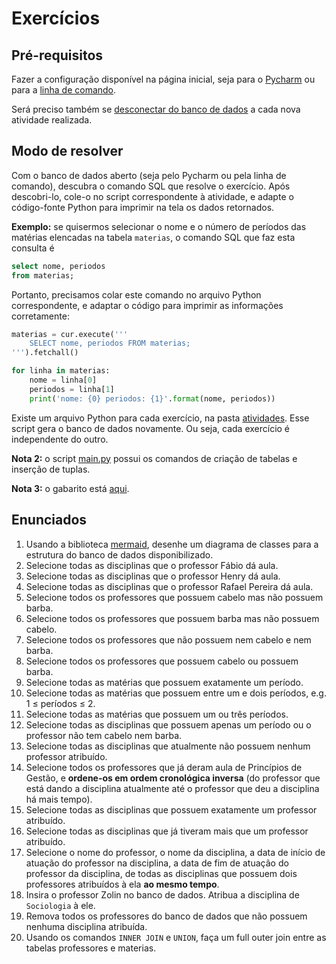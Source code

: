 # Exercícios

## Pré-requisitos

Fazer a configuração disponível na página inicial, seja para o [Pycharm](../README.md#configurando-no-Pycharm) ou
para a [linha de comando](../README.md#configurando-pela-linha-de-comando).

Será preciso também se [desconectar do banco de dados](../README.md#deletando-o-banco-de-dados) a cada nova atividade 
realizada.

## Modo de resolver

Com o banco de dados aberto (seja pelo Pycharm ou pela linha de comando), descubra o comando SQL que resolve o exercício.
Após descobri-lo, cole-o no script correspondente à atividade, e adapte o código-fonte Python para imprimir na tela os
dados retornados.

**Exemplo:** se quisermos selecionar o nome e o número de períodos das matérias elencadas na tabela `materias`, o 
comando SQL que faz esta consulta é

```sql
select nome, periodos
from materias;
```

Portanto, precisamos colar este comando no arquivo Python correspondente, e adaptar o código para imprimir as 
informações corretamente:

```python
materias = cur.execute('''
    SELECT nome, periodos FROM materias;
''').fetchall()

for linha in materias:
    nome = linha[0]
    periodos = linha[1]
    print('nome: {0} periodos: {1}'.format(nome, periodos))
```

Existe um arquivo Python para cada exercício, na pasta [atividades](.). Esse script gera o banco de dados 
novamente. Ou seja, cada exercício é independente do outro.

**Nota 2:** o script [main.py](main.py) possui os comandos de criação de tabelas e inserção de tuplas. 
                                   
**Nota 3:** o gabarito está [aqui](gabarito.md).

## Enunciados

1. Usando a biblioteca [mermaid](https://mermaid-js.github.io/mermaid/#/), desenhe um diagrama de classes para a 
    estrutura do banco de dados disponibilizado.
2. Selecione todas as disciplinas que o professor Fábio dá aula.
3. Selecione todas as disciplinas que o professor Henry dá aula.
4. Selecione todas as disciplinas que o professor Rafael Pereira dá aula.
5. Selecione todos os professores que possuem cabelo mas não possuem barba.
6. Selecione todos os professores que possuem barba mas não possuem cabelo.
7. Selecione todos os professores que não possuem nem cabelo e nem barba.
8. Selecione todos os professores que possuem cabelo ou possuem barba.
9. Selecione todas as matérias que possuem exatamente um período.
10. Selecione todas as matérias que possuem entre um e dois períodos, e.g. 1 ≤ períodos ≤ 2.
11. Selecione todas as matérias que possuem um ou três períodos.
12. Selecione todas as disciplinas que possuem apenas um período ou o professor não tem cabelo nem barba.
13. Selecione todas as disciplinas que atualmente não possuem nenhum professor atribuído.
14. Selecione todos os professores que já deram aula de Princípios de Gestão, e **ordene-os em ordem cronológica 
    inversa** (do professor que está dando a disciplina atualmente até o professor que deu a disciplina há mais tempo).
15. Selecione todas as disciplinas que possuem exatamente um professor atribuído.
16. Selecione todas as disciplinas que já tiveram mais que um professor atribuído.
17. Selecione o nome do professor, o nome da disciplina, a data de início de atuação do professor na disciplina, 
    a data de fim de atuação do professor da disciplina, de todas as disciplinas que possuem dois professores atribuídos
    à ela **ao mesmo tempo**.
18. Insira o professor Zolin no banco de dados. Atribua a disciplina de `Sociologia` à ele.
19. Remova todos os professores do banco de dados que não possuem nenhuma disciplina atribuída.
20. Usando os comandos `INNER JOIN` e `UNION`, faça um full outer join entre as tabelas professores e materias.
